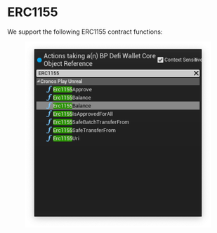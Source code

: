 # ERC1155

We support the following ERC1155 contract functions:

<figure><img src="../../../.gitbook/assets/image (18) (1) (1).png" alt=""><figcaption></figcaption></figure>

